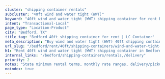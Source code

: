 ```yaml
---
cluster: "shipping container rentals"
subcluster: "40ft wind and water tight (WWT)"
keyword: "40ft wind and water tight (WWT) shipping container for rent Bedford, TX"
intent: "Transactional-Local"
page_type: "Location-Product"
city: "Bedford, TX"
title_tag: "Bedford 40ft shipping container for rent | LC Container"
meta_description: "Buy wind and water tight (WWT) 40ft shipping container rent with local delivery in Bedford, TX. LC Container — local Since 2003. Request a fast quote today."
url_slug: "/bedford/rent/40ft/shipping-containers/wind-and-water-tight-wwt"
h1: "Rent 40ft wind and water tight (WWT) shipping container in Bedford"
internal_links: "/bedford/shipping-containers/rentals,/delivery"
priority: 2
notes: "State minimum rental terms, monthly rate ranges, delivery/pickup fees, service area."
noindex: true
---
```


<!-- TODO: Add unique city/inventory copy, images, and internal links here. -->
